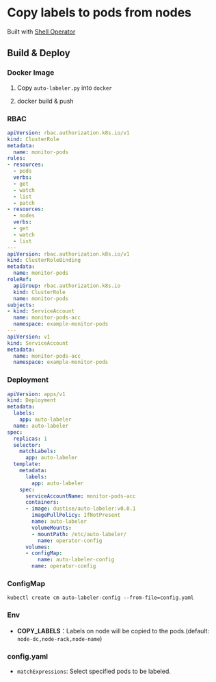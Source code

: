 # Copy labels to pods from nodes

Built with [Shell Operator](https://github.com/flant/shell-operator)

## Build & Deploy

### Docker Image

1. Copy `auto-labeler.py` into `docker`

1. docker build & push

### RBAC

~~~yaml
apiVersion: rbac.authorization.k8s.io/v1
kind: ClusterRole
metadata:
  name: monitor-pods
rules:
- resources:
  - pods
  verbs:
  - get
  - watch
  - list
  - patch
- resources:
  - nodes
  verbs:
  - get
  - watch
  - list
---
apiVersion: rbac.authorization.k8s.io/v1
kind: ClusterRoleBinding
metadata:
  name: monitor-pods
roleRef:
  apiGroup: rbac.authorization.k8s.io
  kind: ClusterRole
  name: monitor-pods
subjects:
- kind: ServiceAccount
  name: monitor-pods-acc
  namespace: example-monitor-pods
---
apiVersion: v1
kind: ServiceAccount
metadata:
  name: monitor-pods-acc
  namespace: example-monitor-pods
~~~

### Deployment

~~~yaml
apiVersion: apps/v1
kind: Deployment
metadata:
  labels:
    app: auto-labeler
  name: auto-labeler
spec:
  replicas: 1
  selector:
    matchLabels:
      app: auto-labeler
  template:
    metadata:
      labels:
        app: auto-labeler
    spec:
      serviceAccountName: monitor-pods-acc
      containers:
      - image: dustise/auto-labeler:v0.0.1
        imagePullPolicy: IfNotPresent
        name: auto-labeler
        volumeMounts:
        - mountPath: /etc/auto-labeler/
          name: operator-config
      volumes:
      - configMap:
          name: auto-labeler-config
        name: operator-config
~~~

### ConfigMap

`kubectl create cm auto-labeler-config --from-file=config.yaml`

### Env

- **COPY_LABELS**：Labels on node will be copied to the pods.(default: `node-dc,node-rack,node-name`)

### config.yaml

- `matchExpressions`: Select specified pods to be labeled.  